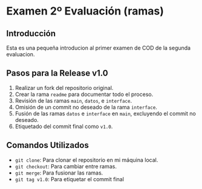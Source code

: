 # Examen 2º Evaluación (ramas)

## Introducción
Esta es una pequeña introducion al primer examen de COD de la segunda evaluacion. 

## Pasos para la Release v1.0
1. Realizar un fork del repositorio original.
2. Crear la rama `readme` para documentar todo el proceso.
3. Revisión de las ramas `main`, `datos`, e `interface`.
4. Omisión de un commit no deseado de la rama `interface`.
5. Fusión de las ramas `datos` e `interface` en `main`, excluyendo el commit no deseado.
6. Etiquetado del commit final como `v1.0`.

## Comandos Utilizados
- `git clone`: Para clonar el repositorio en mi máquina local.
- `git checkout`: Para cambiar entre ramas.
- `git merge`: Para fusionar las ramas.
- `git tag v1.0`: Para etiquetar el commit final